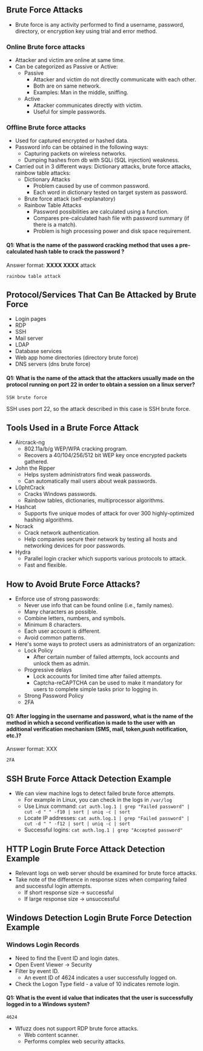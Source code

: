 ## Brute Force Attacks
- Brute force is any activity performed to find a username, password, directory, or encryption key using trial and error method.
### Online Brute force attacks
- Attacker and victim are online at same time.
- Can be categorized as Passive or Active:
	- Passive
		- Attacker and victim do not directly communicate with each other.
		- Both are on same network.
		- Examples: Man in the middle, sniffing.
	- Active
		- Attacker communicates directly with victim.
		- Useful for simple passwords.

### Offline Brute force attacks
- Used for captured encrypted or hashed data.
- Password info can be obtained in the following ways:
	- Capturing packets on wireless networks.
	- Dumping hashes from db with SQLi (SQL injection) weakness.
- Carried out in 3 different ways: Dictionary attacks, brute force attacks, rainbow table attacks:
	- Dictionary Attacks
		- Problem caused by use of common password.
		- Each word in dictionary tested on target system as password.
	- Brute force attack (self-explanatory)
	- Rainbow Table Attacks
		- Password possibilities are calculated using a function.
		- Compares pre-calculated hash file with password summary (if there is a match).
		- Problem is high processing power and disk space requirement.

#### Q1: What is the name of the password cracking method that uses a pre-calculated hash table to crack the password ?  
  
Answer format: **XXXX XXXX** attack
```
rainbow table attack
```

## Protocol/Services That Can Be Attacked by Brute Force
- Login pages
- RDP
- SSH
- Mail server
- LDAP
- Database services
- Web app home directories (directory brute force)
- DNS servers (dns brute force)

#### Q1: What is the name of the attack that the attackers usually made on the protocol running on port 22 in order to obtain a session on a linux server?
```
SSH brute force
```
SSH uses port 22, so the attack described in this case is SSH brute force.

## Tools Used in a Brute Force Attack
- Aircrack-ng
	- 802.11a/b/g WEP/WPA cracking program.
	- Recovers a 40/104/256/512 bit WEP key once encrypted packets gathered.
- John the Ripper
	- Helps system administrators find weak passwords.
	- Can automatically mail users about weak passwords.
- L0phtCrack
	- Cracks Windows passwords.
	- Rainbow tables, dictionaries, multiprocessor algorithms.
- Hashcat
	- Supports five unique modes of attack for over 300 highly-optimized hashing algorithms.
- Ncrack
	- Crack network authentication.
	- Help companies secure their network by testing all hosts and networking devices for poor passwords.
- Hydra
	- Parallel login cracker which supports various protocols to attack.
	- Fast and flexible.

## How to Avoid Brute Force Attacks?
- Enforce use of strong passwords:
	- Never use info that can be found online (i.e., family names).
	- Many characters as possible.
	- Combine letters, numbers, and symbols.
	- Minimum 8 characters.
	- Each user account is different.
	- Avoid common patterns.
- Here's some ways to protect users as administrators of an organization:
	- Lock Policy
		- After certain number of failed attempts, lock accounts and unlock them as admin.
	- Progressive delays
		- Lock accounts for limited time after failed attempts.
		- Captcha-reCAPTCHA can be used to make it mandatory for users to complete simple tasks prior to logging in.
	- Strong Password Policy
	- 2FA

#### Q1: After logging in the username and password, what is the name of the method in which a second verification is made to the user with an additional verification mechanism (SMS, mail, token,push notification, etc.)?  
  
Answer format: XXX
```
2FA
```

## SSH Brute Force Attack Detection Example
- We can view machine logs to detect failed brute force attempts.
	- For example in Linux, you can check in the logs in `/var/log`
	- Use Linux command: `cat auth.log.1 | grep "Failed password" | cut -d " " -f10 | sort | uniq -c | sort`
	- Locate IP addresses: `cat auth.log.1 | grep "Failed password" | cut -d " " -f12 | sort | uniq -c | sort`
	- Successful logins: `cat auth.log.1 | grep "Accepted password"`

## HTTP Login Brute Force Attack Detection Example
- Relevant logs on web server should be examined for brute force attacks.
- Take note of the difference in response sizes when comparing failed and successful login attempts.
	- If short response size -> successful
	- If large response size -> unsuccessful

## Windows Detection Login Brute Force Detection Example
### Windows Login Records
- Need to find the Event ID and login dates.
- Open Event Viewer -> Security
- Filter by event ID.
	- An event ID of 4624 indicates a user successfully logged on.
- Check the Logon Type field - a value of 10 indicates remote login.
#### Q1: What is the event id value that indicates that the user is successfully logged in to a Windows system?
```
4624
```

- Wfuzz does not support RDP brute force attacks.
	- Web content scanner.
	- Performs complex web security attacks.
